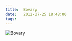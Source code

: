 ```yaml
---
title:  Bovary
date:   2012-07-25 18:48:00
tags:   
---
```


![Bovary](/collateral/images/2012-07-25-bovary.jpg)